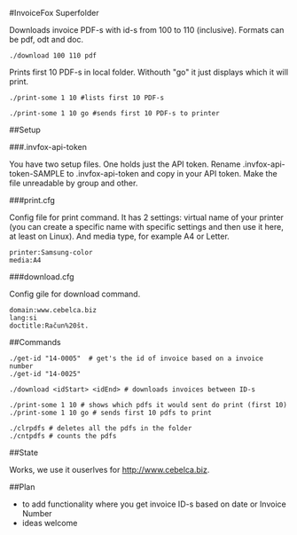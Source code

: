 #InvoiceFox Superfolder

Downloads invoice PDF-s with id-s from 100 to 110 (inclusive). Formats can be pdf, odt and doc.

    ./download 100 110 pdf

Prints first 10 PDF-s in local folder. Withouth "go" it just displays which it will print.

    ./print-some 1 10 #lists first 10 PDF-s

    ./print-some 1 10 go #sends first 10 PDF-s to printer

##Setup

###.invfox-api-token

You have two setup files. One holds just the API token. Rename .invfox-api-token-SAMPLE to .invfox-api-token 
and copy in your API token. Make the file unreadable by group and other.

###print.cfg

Config file for print command. It has 2 settings: virtual name of your printer (you can create a specific name with 
specific settings and then use it here, at least on Linux). And media type, for example A4 or Letter.

    printer:Samsung-color
    media:A4

###download.cfg

Config gile for download command.

    domain:www.cebelca.biz
    lang:si
    doctitle:Račun%20št.

##Commands

    ./get-id "14-0005"  # get's the id of invoice based on a invoice number
    ./get-id "14-0025"  

    ./download <idStart> <idEnd> # downloads invoices between ID-s

    ./print-some 1 10 # shows which pdfs it would sent do print (first 10)
    ./print-some 1 10 go # sends first 10 pdfs to print

    ./clrpdfs # deletes all the pdfs in the folder
    ./cntpdfs # counts the pdfs

##State

Works, we use it ouserlves for http://www.cebelca.biz.

##Plan

 * to add functionality where you get invoice ID-s based on date or Invoice Number
 * ideas welcome
